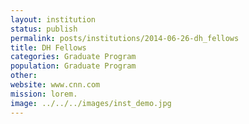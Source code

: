 ```yaml
---
layout: institution
status: publish
permalink: posts/institutions/2014-06-26-dh_fellows
title: DH Fellows
categories: Graduate Program
population: Graduate Program
other: 
website: www.cnn.com
mission: lorem.
image: ../../../images/inst_demo.jpg
---
```

  